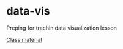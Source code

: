 # data-vis
Preping for trachin data visualization lesson

[Class material](https://learning.nceas.ucsb.edu/2023-01-arctic/data-vis.html)
